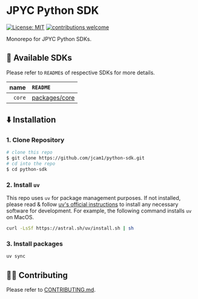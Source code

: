 # JPYC Python SDK

[![License: MIT](https://img.shields.io/badge/License-MIT-yellow.svg)](./LICENSE)
[![contributions welcome](https://img.shields.io/badge/contributions-welcome-brightgreen.svg?style=flat)](https://github.com/jcam1/python-sdk/issues/new/choose)

Monorepo for JPYC Python SDKs.

## 💫 Available SDKs

Please refer to `README`s of respective SDKs for more details.

|   name | `README`                                   |
| -----: | :----------------------------------------- |
| `core` | [packages/core](./packages/core/README.md) |

## ⬇️ Installation

### 1. Clone Repository

```sh
# clone this repo
$ git clone https://github.com/jcam1/python-sdk.git
# cd into the repo
$ cd python-sdk
```

### 2. Install `uv`

This repo uses `uv` for package management purposes. If not installed, please read & follow [uv's official instructions](https://docs.astral.sh/uv/getting-started/installation/) to install any necessary software for development. For example, the following command installs `uv` on MacOS.

```sh
curl -LsSf https://astral.sh/uv/install.sh | sh
```

### 3. Install packages

```sh
uv sync
```

## 💪🏻 Contributing

Please refer to [CONTRIBUTING.md](./CONTRIBUTING.md).
